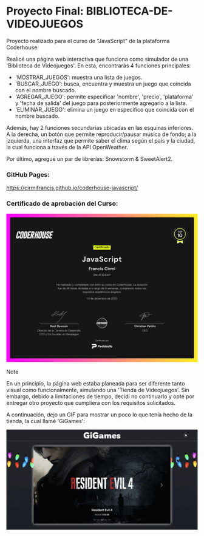 # Proyecto Final: BIBLIOTECA-DE-VIDEOJUEGOS
Proyecto realizado para el curso de "JavaScript" de la plataforma Coderhouse.

Realicé una página web interactiva que funciona como simulador de una 'Biblioteca de Videojuegos'. En esta, encontrarás 4 funciones principales:
- 'MOSTRAR_JUEGOS': muestra una lista de juegos.
- 'BUSCAR_JUEGO': busca, encuentra y muestra un juego que coincida con el nombre buscado.
- 'AGREGAR_JUEGO': permite especificar 'nombre', 'precio', 'plataforma' y 'fecha de salida' del juego para posteriormente agregarlo a la lista.
- 'ELIMINAR_JUEGO': elimina un juego en específico que coincida con el nombre buscado.

Además, hay 2 funciones secundarias ubicadas en las esquinas inferiores. A la derecha, un botón que permite reproducir/pausar música de fondo; a la izquierda, una interfaz que permite saber el clima según el país y la ciudad, la cual funciona a través de la API OpenWeather.

Por último, agregué un par de librerías: Snowstorm & SweetAlert2.

### GitHub Pages: 
https://cirmifrancis.github.io/coderhouse-javascript/

### Certificado de aprobación del Curso: 

![Imagen del Certificado](https://raw.githubusercontent.com/CirmiFrancis/coderhouse-javascript/main/certificado-js.png)

> [!NOTE]
> En un principio, la página web estaba planeada para ser diferente tanto visual como funcionalmente, simulando una 'Tienda de Videojuegos'. Sin embargo, debido a limitaciones de tiempo, decidí no continuarlo y opté por entregar otro proyecto que cumpliera con los requisitos solicitados.
> 
> A continuación, dejo un GIF para mostrar un poco lo que tenía hecho de la tienda, la cual llamé 'GiGames':
>
> ![GIF de GiGames](https://raw.githubusercontent.com/CirmiFrancis/coderhouse-javascript/main/gigames.gif)
